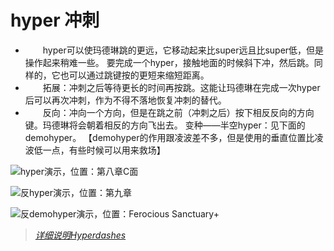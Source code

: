 # hyper 冲刺
- &emsp;&emsp;hyper可以使玛德琳跳的更远，它移动起来比super远且比super低，但是操作起来稍难一些。
要完成一个hyper，接触地面的时候斜下冲，然后跳。同样的，它也可以通过跳键按的更短来缩短距离。
- &emsp;&emsp;拓展：冲刺之后等待更长的时间再按跳。这能让玛德琳在完成一次hyper后可以再次冲刺，作为不得不落地恢复冲刺的替代。
- &emsp;&emsp;反向：冲向一个方向，但是在跳之前（冲刺之后）按下相反反向的方向键。玛德琳将会朝着相反的方向飞出去。
变种——半空hyper：见下面的demohyper。
【demohyper的作用跟凌波差不多，但是使用的垂直位置比凌波低一点，有些时候可以用来救场】 

![hyper演示，位置：第八章C面](../../../img/Techniques/hyper.jpg ':size=500')

![反hyper演示，位置：第九章](../../../img/Techniques/hyper2.jpg ':size=500')

![反demohyper演示，位置：Ferocious Sanctuary+](../../../img/Techniques/hyper3.jpg ':size=500')

> [*详细说明Hyperdashes*](https://celeste.ink/wiki/Hyperdashes)
